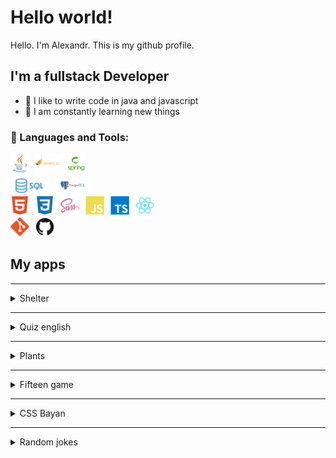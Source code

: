# Hello world!

Hello. I'm Alexandr.
This is my github profile.

## I'm a fullstack Developer
- 💪 I like to write code in java and javascript
- 🥅 I am constantly learning new things

### 🧰 Languages and Tools:
<img align="left" alt="Java" width="30px" style="padding-right:10px;" src="./icons/java.png" />
<img align="left" alt="Jakarta EE" width="40px" style="padding-right:10px;" src="./icons/jakarta.jpg" />
<img align="left" alt="Spring" width="30px" style="padding-right:10px;" src="./icons/spring.png" />

<br />
<br />

<img align="left" alt="SQL" width="60px" style="padding-right:10px;" src="./icons/SQL.jpg" />
<img align="left" alt="PostgreSQL" width="60px" style="padding-right:10px;" src="./icons/postgresql.png" />

<br />
<br />

<img align="left" alt="HTML" width="30px" style="padding-right:10px;" src="./icons/html.svg" />
<img align="left" alt="CSS" width="30px" style="padding-right:10px;" src="./icons/css.svg" />
<img align="left" alt="SASS/SCSS" width="30px" style="padding-right:10px;" src="./icons/sass.png" />
<img align="left" alt="Javascript" width="30px" style="padding-right:10px;" src="./icons/javascript.svg" />
<img align="left" alt="TypeScript" width="30px" style="padding-right:10px;" src="./icons/typescript.svg" />
<img align="left" alt="React" width="30px" style="padding-right:10px;" src="./icons/react.svg" />

<br />
<br />

<img align="left" alt="Git" width="30px" style="padding-right:10px;" src="./icons/git.svg" />
<img align="left" alt="Github" width="30px" style="padding-right:10px;" src="./icons/github.svg" />

<br />
<br />

## My apps

---

<details>
  <summary>Shelter</summary>

### Shelter

[Repository](https://github.com/AlexK547/shelter)

#### Technology:
- java
- jakarta
- PostgreSQL

</details>

---

<details>
  <summary>Quiz english</summary>

### Quiz english

[Repository](https://github.com/AlexK547/quiz-english)

#### Technology:
- java
- java Swing
- PostgreSQL

</details>

---

<details>
  <summary>Plants</summary>

### Plants

[Repository](https://github.com/AlexK547/plants-webpack)

[Deploy](https://alexk547.github.io/plants-webpack/dist/)

#### Technology:
- HTML
- SCSS
- JS
- BEM
- webpack

</details>

---

<details>
  <summary>Fifteen game</summary>

### Fifteen game

[Repository](https://github.com/AlexK547/fifteen-game)

[Deploy](https://alexk547.github.io/fifteen-game/dist/)

#### Technology:
- HTML
- SCSS
- JS
- BEM
- webpack

</details>

---

<details>
  <summary>CSS Bayan</summary>

### CSS Bayan

[Repository](https://github.com/AlexK547/cssBayan/tree/gh-pages/cssBayan)

[Deploy](https://alexk547.github.io/cssBayan/cssBayan/)

#### Technology:
- HTML
- CSS
- BEM

</details>

---

<details>
  <summary>Random jokes</summary>

### Random jokes

[Repository](https://github.com/AlexK547/random-jokes)

[Deploy](https://alexk547.github.io/random-jokes/)

#### Technology:
- HTML
- CSS
- JS

</details>